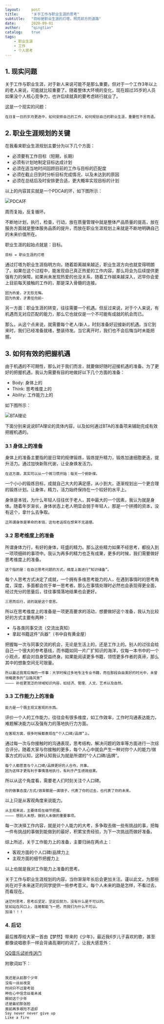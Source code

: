 ```yaml
---
layout:     post
title:      "关于工作与职业生涯的思考"
subtitle:   "目标是职业生涯的灯塔，照亮前方的道路"
date:       2020-09-01
author:     "qingtian"
catalog:    true
tags:
    - 职业生涯
    - 工作
    - 个人思考
---
```


## 1. 现实问题

关于工作与职业生涯，对于新人来说可能不是那么重要。但对于一个工作3年以上的老人来说，可能就比较重要了。随着整体大环境的变化，现在超过35岁的人员如果没个人核心竞争力，也许后续就真的要考虑转行就业了。

这是一个现实的问题：

```
在日复一日的岁月更迭中，如何安排自己的工作，如何规划自己的职业生涯，重要性不言而语。
```

## 2. 职业生涯规划的关键

在我看来职业生涯规划主要分为以下几个方面：

* 必须要有工作目标（短期，长期）
* 必须有计划地制定目标达成计划
* 必须在适当地时间回顾目前的工作与目标的匹配度
* 必须在截止日到时分析目标完成情况，以及未达到的原因
* 必须在总结后及时安排更合适，更大概率实现目标的计划

以上的内容其实就是一个PDCA的环，如下图所示：

![PDCA环](http://blog.qingtian16265.com/img/20200901/pdca.jpg)

周而复始，反复循环。

不断地计划，执行，检查，行动，放在质量管理中就是整体产品质量的提高，放在服务方面就是整体服务品质的提升，而放在职业生涯规划上来就是不断地明确自己的未来价值所在。

职业生涯的起始点就是：目标。

```
目标 = 职业生涯的灯塔
```

通过灯塔为职业生涯指明方向，随着距离越来越近，职业生涯方向也就变得明朗了。如果在这个过程中，能发现自己真正热爱的工作内容，那么将会为后续提供更强有力的保障。如果尚未发现热爱的也没关系，随着工作越来越深入，迟早你会爱上目前每天接触的工作的，那是深入骨髓的连接。

```
因为热爱，才无怨无悔。
因为热爱，才勇往向前~
```

另一方面：职业生涯的转变，往往需要一个机遇。但反过来说，对于个人来说，有机遇而无对应匹配的能力，那么它也就仅是一个不可能有成就的机会而已。

那么，从这个点来说，就需要每个老人/新人，时刻准备好迎接新的机遇。当它到来时，我们已经准备就绪，整装待发。当它离开时，我们也不会后悔当时未能把握。

## 3. 如何有效的把握机遇

由于机遇的不可期性，那么对于我们而言，就要做好随时迎接机遇的准备。为了更好的把握机遇，我认为需要有目的地做好以下几个方面的准备：

* Body: 身体上的
* Think: 思考维度上的
* Ability: 工作能力上的

如下图所示：

![BTA理论](http://blog.qingtian16265.com/img/20200901/prepare-circle.jpg)

下面分别来说说BTA理论的具体内容，以及如何通过BTA的准备项来辅助完成有效把握机遇的。

### 3.1 身体上的准备

身体上的准备主要指的是日常的规律锻炼，锻炼提升精力，锻炼加速细胞更迭，提升活力。通过加快新陈代谢，让全身焕发活力。

```
在这方面，其实可以从一个微习惯开始：每天一个俯卧撑。
```

一个小小的锻炼目标，成就自己大大的满足感，从小到大，逐渐规划出一个更合理的锻炼计划。让身体，精力，活力始终保持在一个较好的水平上。

身体是本钱，为什么年轻人往往优于老人，其中最大的一个因素，我认为就是身体。随着年岁渐长，身体状态上老人明显会弱于年轻人，那是一个拼搏的资本，没有这个，拿什么去争取。

```
正所谓身体是革命的本钱，这句老话现在想来不无道理。
```

### 3.2 思考维度上的准备

所谓身体力行，有好的身体，旺盛的精力。那么这些精力如果不经思考，都投入到一项项细碎的事项中。我认为再多的精力也乏有成果，更多的时候，我们需要做好思考维度上的准备。

```
这个指的是：在自己思考问题的方式，维度上面进行“知识储备”。
```

每个人思考方式决定了成就，一个拥有多维思考能力的人，在遇到事情时的思考角度，深度，多面都会优于单一思考者。那么在事情处理时必然也会表现得更全面，经过充分的思量后，往往事情落地结果也会更好。

```
三思而后行，说的就是这个意思。
```

所以在思考维度上的准备是一项更高要求的活动，想要做好这个准备，我认为比较好的方式主要有两种：

* 与各类同事交流（交流出真知）
* 拿起书籍这件“兵器”（书中自有黄金屋）

把握每一次与同事交流的机会，无论是生活上的，还是工作上的。别人的过往会给自己一个很大的参考基线，而书籍如同一片广扩知识的海洋，仅每一本书中的一个小观点，都会对自身受益终身。如果能阅读更多书籍，领悟更多作者的真谛，那么其中的想象空间无可限量。

```
所以最近我常后悔的一件事：大学时候过多地专注专业书籍，而在那段自由美好的时光中，未曾领略更多的“沿路风景”
———— 补给更宽泛的领域知识内容，如经济、管理、人文、艺术以及自然。
```

### 3.3 工作能力上的准备

```
能力是一个既主观又客观的东西。
```

评价一个人的工作能力，往往会有很多维度，如工作效率，工作时沟通表达能力，难题解决能力以及强有力的落地执行力方面。

```
在客观方面，很多时候都表现在“个人口碑/品牌”上。
```

通过每一次与你接触时的沟通表现，思考结构，解决问题的效率等方面进行一次综合评分。随着大家与你接触的更多，每个人心中就会产生一种对你个人的能力/做事方式的认知，这种认知我认为就是所谓的“个人口碑/品牌”。

```
每个人都愿意与个人口碑/品牌更好的人合作，共事。
因为这样才更有利于事情落地执行，有利于产生绩效结果。
```

所以从这个角度看，需要老人们时刻关注个人口碑。

```
你的做事态度/方式/效率都是一面镜子，代表了你的过去，也代表了你的未来。
```

以上只是从客观角度来说能力。

```
从主观来说，主要体现在细节把握。
———— 想别人未想，做别人未做的重要事项。
```

每一次决择工作内容，就是对个人能力的大考，多争取去做一些有挑战的事，把每一件有挑战的事做到能做到的最好，积累宝贵经验，为下一次挑战而做好准备。

综上所述，关于工作能力上的准备，主要归纳在两点上：

* 客观方面的个人口碑/品牌力上
* 主观方面的细节把握力上

以上也就是我对工作能力上准备的思考。

关于工作与职业生涯规划的内容，当你渐渐年长后会更加关注。谨以此文，为那些尚在对于未来迷茫的同学提供一些参考意义。每个人未来的路是怎样，不看过去，而看现在。 

```
迷茫时思考，思考后坚定，坚定后努力，没有什么是不可以的。
犹如站在风口上，连猪都能飞一把，而我们为什么不可以。
加油！！！
```

### 4. 后记

最后推荐给大家一首由【梦然】带来的《少年》，最近我6岁儿子喜欢的歌，甚至都像说唱歌手一样会背诵高潮时的词了，让我大感意外：

[QQ音乐试听传送门](https://y.qq.com/n/yqq/song/000S7TGL43hhBO.html)

附歌词如下：

```

我还是从前那个少年
没有一丝丝改变
时间只不过是考验
种在心中信念丝毫未减
眼前这个少年
还是最初那张脸
面前再多艰险不退却
Say never never give up
Like a fire


```




